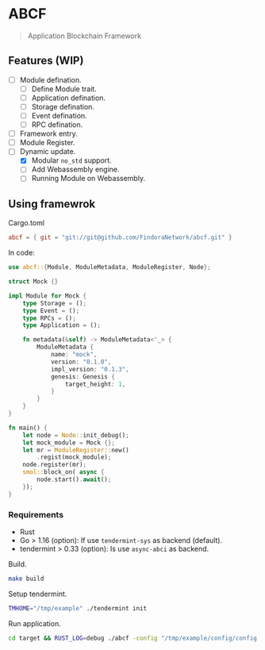 # ABCF

> Application Blockchain Framework

## Features (WIP)

- [ ] Module defination.
  - [ ] Define Module trait.
  - [ ] Application defination.
  - [ ] Storage defination.
  - [ ] Event defination.
  - [ ] RPC defination.
- [ ] Framework entry.
- [ ] Module Register.
- [ ] Dynamic update.
  - [X] Modular `no_std` support.
  - [ ] Add Webassembly engine.
  - [ ] Running Module on Webassembly.

## Using framewrok

Cargo.toml

``` toml
abcf = { git = "git://git@github.com/FindoraNetwork/abcf.git" }
```

In code:

``` rust
use abcf::{Module, ModuleMetadata, ModuleRegister, Node};

struct Mock {}

impl Module for Mock {
    type Storage = ();
    type Event = ();
    type RPCs = ();
    type Application = ();

    fn metadata(&self) -> ModuleMetadata<'_> {
        ModuleMetadata {
            name: "mock",
            version: "0.1.0",
            impl_version: "0.1.3",
            genesis: Genesis {
                target_height: 1,
            }
        }
    }
}

fn main() {
    let node = Node::init_debug();
    let mock_module = Mock {};
    let mr = ModuleRegister::new()
        .regist(mock_module);
    node.register(mr);
    smol::block_on( async {
        node.start().await();
    });
}

```

### Requirements

- Rust
- Go > 1.16 (option): If use `tendermint-sys` as backend (default).
- tendermint > 0.33 (option): Is use `async-abci` as backend.

Build.

``` bash
make build
```

Setup tendermint.

``` bash
TMHOME="/tmp/example" ./tendermint init
```

Run application.

``` bash
cd target && RUST_LOG=debug ./abcf -config "/tmp/example/config/config.toml"
```

